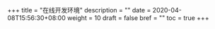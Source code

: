 +++
title = "在线开发环境"
description = ""
date = 2020-04-08T15:56:30+08:00
weight = 10
draft = false
bref = ""
toc = true
+++
